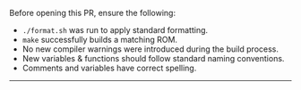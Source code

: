 <!-- Leave this text intact in your PR -->

Before opening this PR, ensure the following:

- `./format.sh` was run to apply standard formatting.
- `make` successfully builds a matching ROM.
- No new compiler warnings were introduced during the build process.
- New variables & functions should follow standard naming conventions.
- Comments and variables have correct spelling.

---

<!-- Add additional comments below -->

